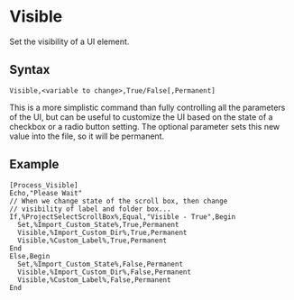 # Visible #

Set the visibility of a UI element.

## Syntax ##
```
Visible,<variable to change>,True/False[,Permanent]
```

This is a more simplistic command than fully controlling all the parameters of the UI, but can be useful to customize the UI based on the state of a checkbox or a radio button setting. The optional parameter sets this new value into the file, so it will be permanent.

## Example ##
```
[Process_Visible]
Echo,"Please Wait"
// When we change state of the scroll box, then change 
// visibility of label and folder box...
If,%ProjectSelectScrollBox%,Equal,"Visible - True",Begin
  Set,%Import_Custom_State%,True,Permanent
  Visible,%Import_Custom_Dir%,True,Permanent
  Visible,%Custom_Label%,True,Permanent
End
Else,Begin
  Set,%Import_Custom_State%,False,Permanent
  Visible,%Import_Custom_Dir%,False,Permanent
  Visible,%Custom_Label%,False,Permanent
End
```